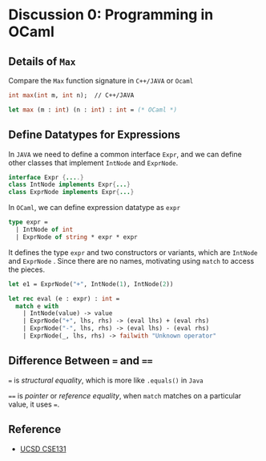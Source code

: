 # Discussion 0: Programming in OCaml

## Details of `Max`

Compare the `Max` function signature in `C++/JAVA` or `Ocaml`

```ocaml
int max(int m, int n);	// C++/JAVA

let max (m : int) (n : int) : int = (* OCaml *)
```

## Define Datatypes for Expressions

In `JAVA` we need to define a common interface `Expr`, and we can define other classes that implement `IntNode` and `ExprNode`. 

```java
interface Expr {....}
class IntNode implements Expr{...}
class ExprNode implements Expr{...}
```

In `OCaml`, we can define expression datatype as `expr` 

```ocaml
type expr =
  | IntNode of int
  | ExprNode of string * expr * expr
```

It defines the type `expr` and two constructors or variants, which are `IntNode` and `ExprNode` . Since there are no names, motivating using `match` to access the pieces. 

```ocaml
let e1 = ExprNode("+", IntNode(1), IntNode(2))
```

```ocaml
let rec eval (e : expr) : int =
  match e with
    | IntNode(value) -> value
    | ExprNode("+", lhs, rhs) -> (eval lhs) + (eval rhs)
    | ExprNode("-", lhs, rhs) -> (eval lhs) - (eval rhs)
    | ExprNode(_, lhs, rhs) -> failwith "Unknown operator"
```

## Difference Between `=` and `==`

`=` is *structural equality*, which is more like `.equals()` in `Java`

`==` is *pointer* or *reference equality*, when `match` matches on a particular value, it uses `=`.  

## Reference

- [UCSD CSE131](https://ucsd-cse131-f19.github.io/lectures/09-27-discussion/)